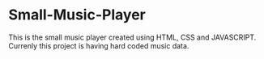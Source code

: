 # Small-Music-Player
This is the small music player created using HTML, CSS and JAVASCRIPT.
Currenly this project is having hard coded music data. 

